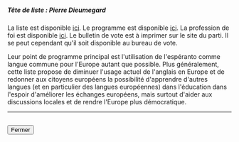 ##### Tête de liste : Pierre Dieumegard

La liste est disponible [ici](http://e-d-e.fr/Notre-liste-est-deposee).
Le programme est disponible [ici](http://e-d-e.fr/Notre-programme).
La profession de foi est disponible [ici](https://programme-candidats.interieur.gouv.fr/elections/1/listes/26).
Le bulletin de vote est à imprimer sur le site du parti. Il se peut cependant qu'il soit disponible au bureau de vote.

Leur point de programme principal est l'utilisation de l'espéranto comme langue commune pour l'Europe autant que possible.
Plus généralement, cette liste propose de diminuer l'usage actuel de l'anglais en Europe et de redonner aux citoyens européens la possibilité d'apprendre d'autres langues (et en particulier des langues européennes) dans l'éducation dans l'espoir d'améliorer les échanges européens, mais surtout d'aider aux discussions locales et de rendre l'Europe plus démocratique.

<hr>
<h2><button class="btn btn-default btn-sm" onclick="edeclose()">Fermer</button></h2>
